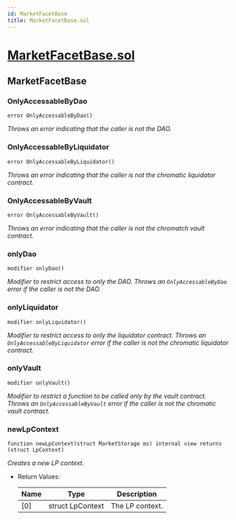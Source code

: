 ```yaml
---
id: MarketFacetBase
title: MarketFacetBase.sol
---
```

# [MarketFacetBase.sol](https://github.com/chromatic-protocol/contracts/tree/main/contracts/core/facets/market/MarketFacetBase.sol)

## MarketFacetBase

### OnlyAccessableByDao

```solidity
error OnlyAccessableByDao()
```

_Throws an error indicating that the caller is not the DAO._

### OnlyAccessableByLiquidator

```solidity
error OnlyAccessableByLiquidator()
```

_Throws an error indicating that the caller is not the chromatic liquidator contract._

### OnlyAccessableByVault

```solidity
error OnlyAccessableByVault()
```

_Throws an error indicating that the caller is not the chromatch vault contract._

### onlyDao

```solidity
modifier onlyDao()
```

_Modifier to restrict access to only the DAO.
     Throws an `OnlyAccessableByDao` error if the caller is not the DAO._

### onlyLiquidator

```solidity
modifier onlyLiquidator()
```

_Modifier to restrict access to only the liquidator contract.
     Throws an `OnlyAccessableByLiquidator` error if the caller is not the chromatic liquidator contract._

### onlyVault

```solidity
modifier onlyVault()
```

_Modifier to restrict a function to be called only by the vault contract.
     Throws an `OnlyAccessableByVault` error if the caller is not the chromatic vault contract._

### newLpContext

```solidity
function newLpContext(struct MarketStorage ms) internal view returns (struct LpContext)
```

_Creates a new LP context._

- Return Values:

  | Name | Type | Description |
  | ---- | ---- | ----------- |
  | [0] | struct LpContext | The LP context. |

